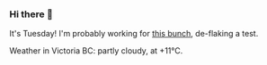 ### Hi there :wave:

It's Tuesday! I'm probably working for [this bunch](https://github.com/kohofinancial), de-flaking a test.

Weather in Victoria BC: partly cloudy, at +11°C.
